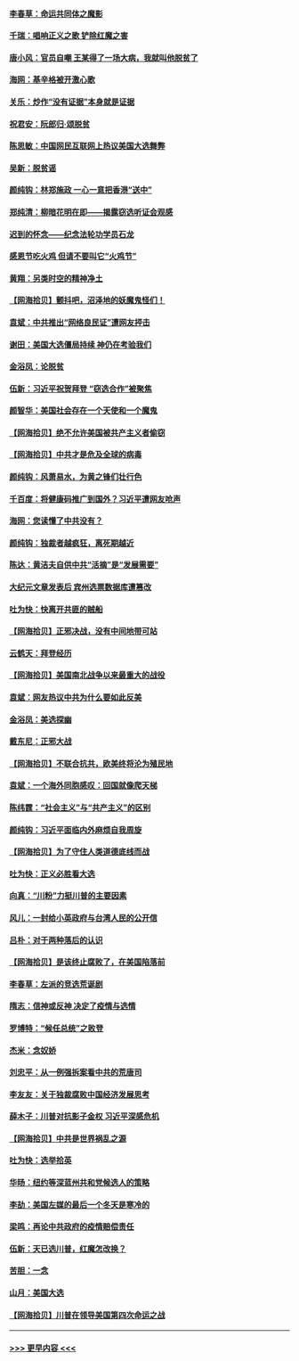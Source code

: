 #### [李春草：命运共同体之魔影](../pages/nsc993/n12585026.md?t=12011402) 
#### [千瑞：唱响正义之歌 铲除红魔之害](../pages/nsc993/n12585002.md?t=12011402) 
#### [唐小风：官员自嘲 王某得了一场大病，我就叫他脱贫了](../pages/nsc993/n12584981.md?t=12011402) 
#### [海网：基辛格被开激心歌](../pages/nsc993/n12584946.md?t=12011402) 
#### [关乐：炒作“没有证据”本身就是证据](../pages/nsc993/n12583146.md?t=12011402) 
#### [祝君安：阮郎归‧颂脱贫](../pages/nsc993/n12583119.md?t=12011402) 
#### [陈思敏：中国网民互联网上热议美国大选舞弊](../pages/nsc993/n12582845.md?t=12011402) 
#### [吴新：脱贫谣](../pages/nsc993/n12580839.md?t=12011402) 
#### [颜纯钩：林郑施政 一心一意把香港“送中”](../pages/nsc993/n12580805.md?t=12011402) 
#### [郑纯清：柳暗花明在即——揭露窃选听证会观感](../pages/nsc993/n12580795.md?t=12011402) 
#### [迟到的怀念——纪念法轮功学员石龙](../pages/nsc993/n12580245.md?t=12011402) 
#### [感恩节吃火鸡  但请不要叫它“火鸡节”](../pages/nsc993/n12580252.md?t=12011402) 
#### [黄翔：另类时空的精神净土](../pages/nsc993/n12578638.md?t=12011402) 
#### [【网海拾贝】颤抖吧，沼泽地的妖魔鬼怪们！](../pages/nsc993/n12578552.md?t=12011402) 
#### [袁斌：中共推出“网络良民证”遭网友抨击](../pages/nsc993/n12578511.md?t=12011402) 
#### [谢田：美国大选僵局持续 神仍在考验我们](../pages/nsc993/n12577432.md?t=12011402) 
#### [金浴凤：论脱贫](../pages/nsc993/n12576386.md?t=12011402) 
#### [伍新：习近平祝贺拜登 “窃选合作”被聚焦](../pages/nsc993/n12576358.md?t=12011402) 
#### [颜智华：美国社会存在一个天使和一个魔鬼](../pages/nsc993/n12574299.md?t=12011402) 
#### [【网海拾贝】绝不允许美国被共产主义者偷窃](../pages/nsc993/n12573396.md?t=12011402) 
#### [【网海拾贝】中共才是危及全球的病毒](../pages/nsc993/n12571204.md?t=12011402) 
#### [颜纯钩：风萧易水，为黄之锋们壮行色](../pages/nsc993/n12571487.md?t=12011402) 
#### [千百度：将健康码推广到国外？习近平遭网友呛声](../pages/nsc993/n12570808.md?t=12011402) 
#### [海网：您读懂了中共没有？](../pages/nsc993/n12570487.md?t=12011402) 
#### [颜纯钩：独裁者越疯狂，离死期越近](../pages/nsc993/n12569055.md?t=12011402) 
#### [陈达：黄洁夫自供中共“活摘”是“发展需要”](../pages/nsc993/n12568541.md?t=12011402) 
#### [大纪元文章发表后 宾州选票数据库遭篡改](../pages/nsc993/n12568105.md?t=12011402) 
#### [吐为快：快离开共匪的贼船](../pages/nsc993/n12568462.md?t=12011402) 
#### [【网海拾贝】正邪决战，没有中间地带可站](../pages/nsc993/n12568439.md?t=12011402) 
#### [云鹤天：拜登经历](../pages/nsc993/n12567294.md?t=12011402) 
#### [【网海拾贝】美国南北战争以来最重大的战役](../pages/nsc993/n12567247.md?t=12011402) 
#### [袁斌：网友热议中共为什么要如此反美](../pages/nsc993/n12567162.md?t=12011402) 
#### [金浴凤：美选探幽](../pages/nsc993/n12567147.md?t=12011402) 
#### [戴东尼：正邪大战](../pages/nsc993/n12567033.md?t=12011402) 
#### [【网海拾贝】不联合抗共，欧美终将沦为殖民地](../pages/nsc993/n12565068.md?t=12011402) 
#### [袁斌：一个海外同胞感叹：回国就像爬天梯](../pages/nsc993/n12564986.md?t=12011402) 
#### [陈纬霆：“社会主义”与“共产主义”的区别](../pages/nsc993/n12562417.md?t=12011402) 
#### [颜纯钩：习近平面临内外麻烦自我周旋](../pages/nsc993/n12563356.md?t=12011402) 
#### [【网海拾贝】为了守住人类道德底线而战](../pages/nsc993/n12562542.md?t=12011402) 
#### [吐为快：正义必胜看大选](../pages/nsc993/n12561967.md?t=12011402) 
#### [向真：“川粉”力挺川普的主要因素](../pages/nsc993/n12560774.md?t=12011402) 
#### [风儿：一封给小英政府与台湾人民的公开信](../pages/nsc993/n12560581.md?t=12011402) 
#### [吕朴：对于两种落后的认识](../pages/nsc993/n12560492.md?t=12011402) 
#### [【网海拾贝】是该终止腐败了，在美国陷落前](../pages/nsc993/n12559936.md?t=12011402) 
#### [李春草：左派的竞选荒诞剧](../pages/nsc993/n12558380.md?t=12011402) 
#### [隋志：信神或反神 决定了疫情与选情](../pages/nsc993/n12558255.md?t=12011402) 
#### [罗博特：“候任总统”之败登](../pages/nsc993/n12558189.md?t=12011402) 
#### [杰米：念奴娇](../pages/nsc993/n12558174.md?t=12011402) 
#### [刘忠平：从一例强拆案看中共的荒唐司](../pages/nsc993/n12558036.md?t=12011402) 
#### [李友友：关于独裁腐败中国经济发展思考](../pages/nsc993/n12558004.md?t=12011402) 
#### [薛木子：川普对抗影子金权 习近平深感危机](../pages/nsc993/n12557342.md?t=12011402) 
#### [【网海拾贝】中共是世界祸乱之源](../pages/nsc993/n12555353.md?t=12011402) 
#### [吐为快：选举拾英](../pages/nsc993/n12555041.md?t=12011402) 
#### [华旸：纽约等深蓝州共和党候选人的策略](../pages/nsc993/n12554309.md?t=12011402) 
#### [李劼：美国左媒的最后一个冬天是寒冷的](../pages/nsc993/n12552947.md?t=12011402) 
#### [梁鸣：再论中共政府的疫情赔偿责任](../pages/nsc993/n12553012.md?t=12011402) 
#### [伍新：天已选川普，红魔怎改换？](../pages/nsc993/n12552970.md?t=12011402) 
#### [苦胆：一念](../pages/nsc993/n12552957.md?t=12011402) 
#### [山月：美国大选](../pages/nsc993/n12552446.md?t=12011402) 
#### [【网海拾贝】川普在领导美国第四次命运之战](../pages/nsc993/n12551973.md?t=12011402) 

----
#### [ >>> 更早内容 <<< ](../indexes/nsc993-earlier.md)
